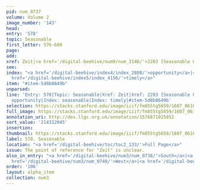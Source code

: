 ```yaml
---
pid: num_0737
volume: Volume 2
image_number: '143'
head:
entry: '578'
topic: Seasonable
first_letter: 576-600
page:
add:
xref: Zeit|<a href='/digital-beehive/num9/num_3146/'>2203 [Seasonable Opportunity]</a>
see:
index: "<a href='/digital-beehive/index4/index_2808/'>opportunity</a>|<a href='/digital-beehive/index4/index_3578/'>seasonable</a>|<a
  href='/digital-beehive/index5/index_4156/'>timely</a>"
item: "#item-5d8b8649b"
unparsed:
line: 'Entry: 578|Topic: Seasonable|Xref: Zeit|Xref: 2203 [Seasonable Opportunity]|Index:
  opportunity|Index: seasonable|Index: timely|#item-5d8b8649b'
selection: https://stacks.stanford.edu/image/iiif/fm855tg5659/1607_0610/407,2045,2830,506/full/0/default.jpg
full_image: https://stacks.stanford.edu/image/iiif/fm855tg5659/1607_0610/full/full/0/default.jpg
annotation_uri: http://dev.llgc.org.uk/annotation/1576871025852
sort_value: '214312045'
insertion:
thumbnail: https://stacks.stanford.edu/image/iiif/fm855tg5659/1607_0610/407,2045,600,180/250,/0/default.jpg
label: 578. Seasonable
location: "<a href='/digital-beehive/toc/toc2_133/'>Full Page</a>"
issue: The point of reference for "Zeit" is unclear.
also_in_entry: "<a href='/digital-beehive/num3/num_0738/'>South</a>|<a href='/digital-beehive/num3/num_0739/'>East</a>|<a
  href='/digital-beehive/num3/num_0740/'>West</a>|<a href='/digital-beehive/num3/num_0741/'>North</a>"
order: '106'
layout: alpha_item
collection: num3
---
```

